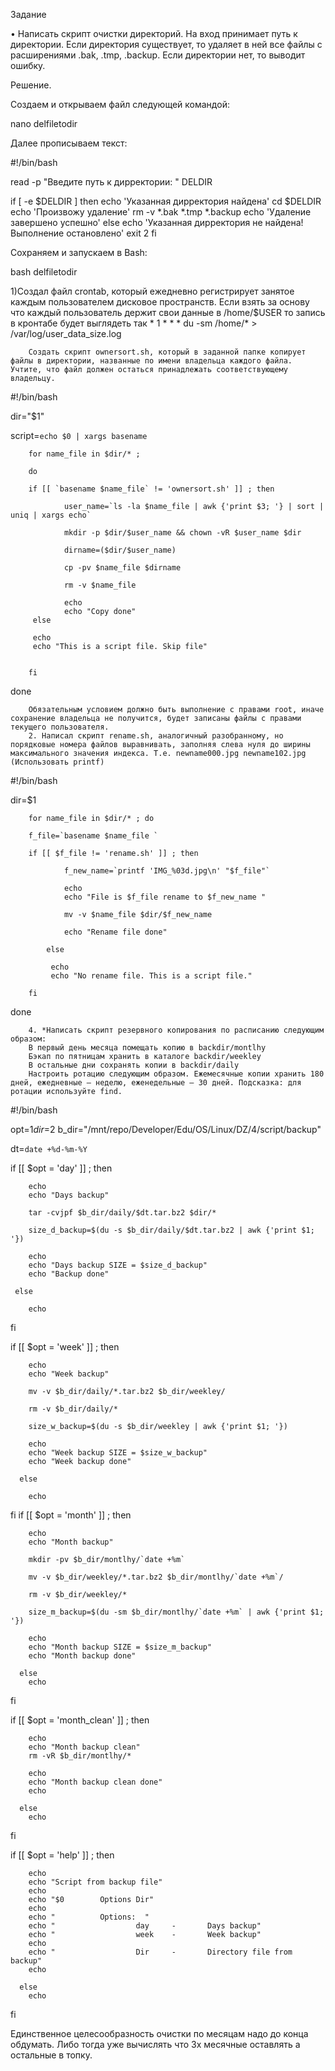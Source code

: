 Задание

• Написать скрипт очистки директорий.
На вход принимает путь к директории.
Если директория существует, то удаляет в ней все файлы с расширениями .bak, .tmp, .backup.
Если директории нет, то выводит ошибку.


Решение.

Создаем и открываем файл следующей командой:

  nano delfiletodir

Далее прописываем текст:

#!/bin/bash

read -p "Введите путь к дирректории: " DELDIR

if [ -e $DELDIR ]
    then
        echo 'Указанная дирректория найдена'
        cd $DELDIR
        echo 'Произвожу удаление'
        rm -v *.bak *.tmp *.backup
        echo 'Удаление завершено успешно'
    else
        echo 'Указанная дирректория не найдена! Выполнение остановлено'
        exit 2
fi

Сохраняем и запускаем в Bash:

bash delfiletodir


1)Создал файл crontab, который ежедневно регистрирует занятое каждым пользователем дисковое пространств.
        Если взять за основу что каждый пользователь держит свои данные в /home/$USER то запись в кронтабе будет выглядеть так
        * 1 * * * du -sm /home/* > /var/log/user_data_size.log
 
        Создать скрипт ownersort.sh, который в заданной папке копирует файлы в директории, названные по имени владельца каждого файла. Учтите, что файл должен остаться принадлежать соответствующему владельцу.
        
#!/bin/bash
 
 
dir="$1"
 
script=`echo $0 | xargs basename`
 
        for name_file in $dir/* ;
 
        do
 
        if [[ `basename $name_file` != 'ownersort.sh' ]] ; then
 
                user_name=`ls -la $name_file | awk {'print $3; '} | sort | uniq | xargs echo`
 
                mkdir -p $dir/$user_name && chown -vR $user_name $dir
 
                dirname=($dir/$user_name)
 
                cp -pv $name_file $dirname
 
                rm -v $name_file
 
                echo
                echo "Copy done"
         else
 
         echo
         echo "This is a script file. Skip file"
 
 
        fi
 
done    
        
        Обязательным условием должно быть выполнение с правами root, иначе сохранение владельца не получится, будет записаны файлы с правами текущего пользователя.
        2. Написал скрипт rename.sh, аналогичный разобранному, но порядковые номера файлов выравнивать, заполняя слева нуля до ширины максимального значения индекса. Т.е. newname000.jpg newname102.jpg (Использовать printf)
       
#!/bin/bash
 
dir=$1
 
        for name_file in $dir/* ; do
 
        f_file=`basename $name_file `
 
        if [[ $f_file != 'rename.sh' ]] ; then
 
                f_new_name=`printf 'IMG_%03d.jpg\n' "$f_file"`
 
                echo
                echo "File is $f_file rename to $f_new_name "
 
                mv -v $name_file $dir/$f_new_name
 
                echo "Rename file done"
 
            else
 
             echo
             echo "No rename file. This is a script file."
 
        fi
 
done
 
        4. *Написать скрипт резервного копирования по расписанию следующим образом:
        В первый день месяца помещать копию в backdir/montlhy
        Бэкап по пятницам хранить в каталоге backdir/weekley
        В остальные дни сохранять копии в backdir/daily
        Настроить ротацию следующим образом. Ежемесячные копии хранить 180 дней, ежедневные — неделю, еженедельные — 30 дней. Подсказка: для ротации используйте find.
 
#!/bin/bash
 
opt=$1
dir=$2
b_dir="/mnt/repo/Developer/Edu/OS/Linux/DZ/4/script/backup"
 
dt=`date +%d-%m-%Y`
 
if [[ $opt = 'day' ]] ; then
 
        echo 
        echo "Days backup"
 
        tar -cvjpf $b_dir/daily/$dt.tar.bz2 $dir/*
 
        size_d_backup=$(du -s $b_dir/daily/$dt.tar.bz2 | awk {'print $1; '})
 
        echo
        echo "Days backup SIZE = $size_d_backup"
        echo "Backup done"
 
     else
 
        echo
 
fi
 
if [[ $opt = 'week' ]] ; then
 
        echo 
        echo "Week backup"
 
        mv -v $b_dir/daily/*.tar.bz2 $b_dir/weekley/
 
        rm -v $b_dir/daily/*
 
        size_w_backup=$(du -s $b_dir/weekley | awk {'print $1; '})
 
        echo
        echo "Week backup SIZE = $size_w_backup"
        echo "Week backup done"
 
      else
 
        echo
fi
if [[ $opt = 'month' ]] ; then
 
        echo
        echo "Month backup"
 
        mkdir -pv $b_dir/montlhy/`date +%m`
 
        mv -v $b_dir/weekley/*.tar.bz2 $b_dir/montlhy/`date +%m`/
 
        rm -v $b_dir/weekley/*
 
        size_m_backup=$(du -sm $b_dir/montlhy/`date +%m` | awk {'print $1; '})
 
        echo
        echo "Month backup SIZE = $size_m_backup"
        echo "Month backup done"
 
      else
        echo
fi
 
if [[ $opt = 'month_clean' ]] ; then
 
        echo
        echo "Month backup clean"
        rm -vR $b_dir/montlhy/*
 
        echo
        echo "Month backup clean done"
        echo
 
      else
        echo
 
fi
 
if [[ $opt = 'help' ]] ; then
 
        echo
        echo "Script from backup file"
        echo
        echo "$0        Options Dir"
        echo 
        echo "          Options:  "
        echo "                  day     -       Days backup"
        echo "                  week    -       Week backup"
        echo
        echo "                  Dir     -       Directory file from backup"
        echo
 
      else
        echo
 
fi
 
Единственное целесообразность очистки по месяцам надо до конца обдумать. Либо тогда уже вычислять что 3х месячные оставлять а остальные в топку.

